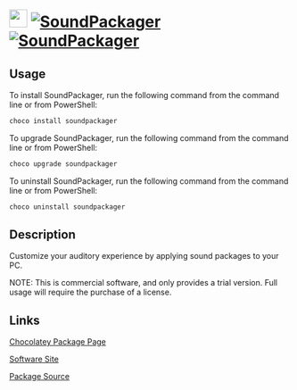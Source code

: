 ﻿# <img src="https://rawcdn.githack.com/virtualex-itv/chocolatey-packages/b411e27a7798bfda4ea75ba6d631f0cca53ab532/icons/soundpackager.png" width="32" height="32"/> [![SoundPackager](https://img.shields.io/chocolatey/v/soundpackager.svg?label=SoundPackager)](https://community.chocolatey.org/packages/soundpackager) [![SoundPackager](https://img.shields.io/chocolatey/dt/soundpackager.svg)](https://community.chocolatey.org/packages/soundpackager)

## Usage

To install SoundPackager, run the following command from the command line or from PowerShell:

```powershell
choco install soundpackager
```

To upgrade SoundPackager, run the following command from the command line or from PowerShell:

```powershell
choco upgrade soundpackager
```

To uninstall SoundPackager, run the following command from the command line or from PowerShell:

```powershell
choco uninstall soundpackager
```

## Description

Customize your auditory experience by applying sound packages to your PC.

NOTE: This is commercial software, and only provides a trial version. Full usage will require the purchase of a license.

## Links

[Chocolatey Package Page](https://community.chocolatey.org/packages/soundpackager)

[Software Site](https://www.stardock.com/products/soundpackager/)

[Package Source](https://github.com/virtualex-itv/chocolatey-packages/tree/master/manual/soundpackager)
